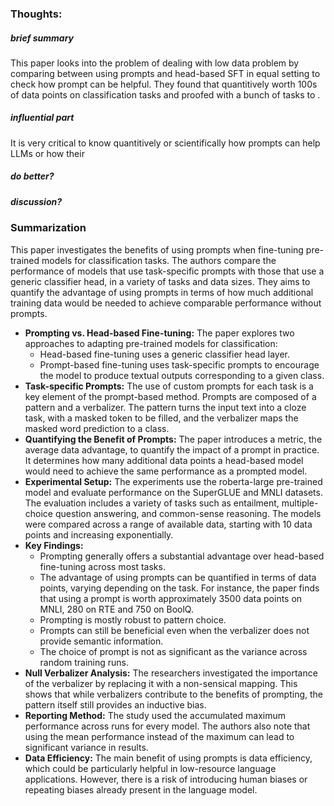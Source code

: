 ### Thoughts:
##### brief summary
This paper looks into the problem of dealing with low data problem by comparing between using prompts and head-based SFT in equal setting to check how prompt can be helpful. They found that quantitively worth 100s of data points on classification tasks and proofed with a bunch of tasks to . 
##### influential part
It is very critical to know quantitively or scientifically how prompts can help LLMs or how their 
##### do better?

##### discussion?




### Summarization
This paper investigates the benefits of using prompts when fine-tuning pre-trained models for classification tasks. The authors compare the performance of models that use task-specific prompts with those that use a generic classifier head, in a variety of tasks and data sizes. They aims to quantify the advantage of using prompts in terms of how much additional training data would be needed to achieve comparable performance without prompts.


- **Prompting vs. Head-based Fine-tuning:** The paper explores two approaches to adapting pre-trained models for classification:
    - Head-based fine-tuning uses a generic classifier head layer.
    - Prompt-based fine-tuning uses task-specific prompts to encourage the model to produce textual outputs corresponding to a given class.
- **Task-specific Prompts:** The use of custom prompts for each task is a key element of the prompt-based method. Prompts are composed of a pattern and a verbalizer. The pattern turns the input text into a cloze task, with a masked token to be filled, and the verbalizer maps the masked word prediction to a class.
- **Quantifying the Benefit of Prompts:** The paper introduces a metric, the average data advantage, to quantify the impact of a prompt in practice. It determines how many additional data points a head-based model would need to achieve the same performance as a prompted model.
- **Experimental Setup:** The experiments use the roberta-large pre-trained model and evaluate performance on the SuperGLUE and MNLI datasets. The evaluation includes a variety of tasks such as entailment, multiple-choice question answering, and common-sense reasoning. The models were compared across a range of available data, starting with 10 data points and increasing exponentially.
- **Key Findings:**
    - Prompting generally offers a substantial advantage over head-based fine-tuning across most tasks.
    - The advantage of using prompts can be quantified in terms of data points, varying depending on the task. For instance, the paper finds that using a prompt is worth approximately 3500 data points on MNLI, 280 on RTE and 750 on BoolQ.
    - Prompting is mostly robust to pattern choice.
    - Prompts can still be beneficial even when the verbalizer does not provide semantic information.
    - The choice of prompt is not as significant as the variance across random training runs.
- **Null Verbalizer Analysis:** The researchers investigated the importance of the verbalizer by replacing it with a non-sensical mapping. This shows that while verbalizers contribute to the benefits of prompting, the pattern itself still provides an inductive bias.
- **Reporting Method:** The study used the accumulated maximum performance across runs for every model. The authors also note that using the mean performance instead of the maximum can lead to significant variance in results.
- **Data Efficiency:** The main benefit of using prompts is data efficiency, which could be particularly helpful in low-resource language applications. However, there is a risk of introducing human biases or repeating biases already present in the language model.

